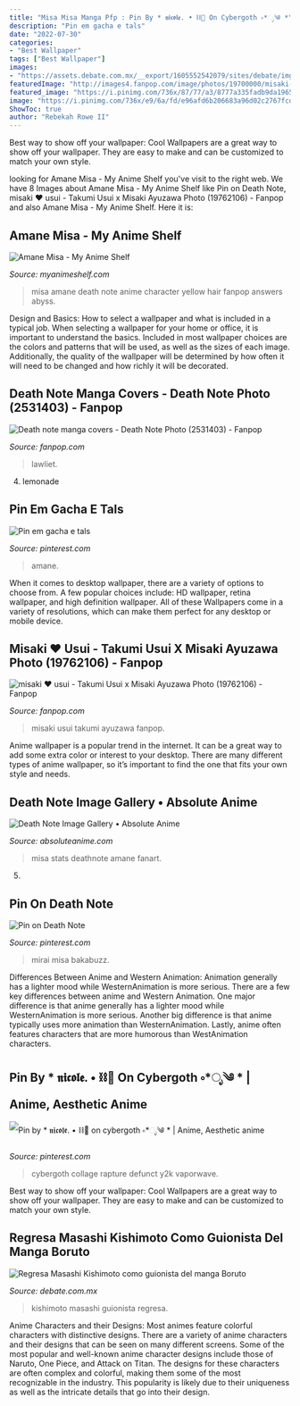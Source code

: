 ```yaml
---
title: "Misa Misa Manga Pfp : Pin By * 𝖓𝖎𝖈𝖔𝖑𝖊. • ⛓🖤 On Cybergoth ༚*ೃ༄ *"
description: "Pin em gacha e tals"
date: "2022-07-30"
categories:
- "Best Wallpaper"
tags: ["Best Wallpaper"]
images:
- "https://assets.debate.com.mx/__export/1605552542079/sites/debate/img/2020/11/16/regresa_masashi_kishimoto_como_guionista_del_manga_boruto_crop1605552307882.jpg_242310155.jpg"
featuredImage: "http://images4.fanpop.com/image/photos/19700000/misaki-usui-takumi-usui-x-misaki-ayuzawa-19762106-592-720.jpg"
featured_image: "https://i.pinimg.com/736x/87/77/a3/8777a335fadb9da19654b71c842216cb.jpg"
image: "https://i.pinimg.com/736x/e9/6a/fd/e96afd6b206683a96d02c2767fcdbefb.jpg"
ShowToc: true
author: "Rebekah Rowe II"
---
```



Best way to show off your wallpaper:
Cool Wallpapers are a great way to show off your wallpaper. They are easy to make and can be customized to match your own style.

	

		
looking for Amane Misa - My Anime Shelf you've visit to the right web. We have 8 Images about Amane Misa - My Anime Shelf like Pin on Death Note, misaki ♥ usui - Takumi Usui x Misaki Ayuzawa Photo (19762106) - Fanpop and also Amane Misa - My Anime Shelf. Here it is:
		
    
## Amane Misa - My Anime Shelf

<img loading=lazy src="https://myanimeshelf.com/upload/dynamic/2010-10/24/1067.jpg" onerror="this.onerror=null;this.src='https://tse4.mm.bing.net/th?id=OIP.OxTFm7ycpGevwTIDgSCUogHaK1&amp;pid=15.1';" alt="Amane Misa - My Anime Shelf">

_Source: myanimeshelf.com_

>misa amane death note anime character yellow hair fanpop answers abyss. 

	

Design and Basics: How to select a wallpaper and what is included in a typical job.
When selecting a wallpaper for your home or office, it is important to understand the basics. Included in most wallpaper choices are the colors and patterns that will be used, as well as the sizes of each image. Additionally, the quality of the wallpaper will be determined by how often it will need to be changed and how richly it will be decorated.

    
## Death Note Manga Covers - Death Note Photo (2531403) - Fanpop

<img loading=lazy src="http://images1.fanpop.com/images/photos/2500000/Death-note-manga-covers-death-note-2531403-693-1024.jpg" onerror="this.onerror=null;this.src='https://tse2.mm.bing.net/th?id=OIP.49czPK4nJCnCQJFtlgZoSAHaK8&amp;pid=15.1';" alt="Death note manga covers - Death Note Photo (2531403) - Fanpop">

_Source: fanpop.com_

>lawliet. 

	

4. lemonade 

    
## Pin Em Gacha E Tals

<img loading=lazy src="https://i.pinimg.com/736x/e9/6a/fd/e96afd6b206683a96d02c2767fcdbefb.jpg" onerror="this.onerror=null;this.src='https://tse1.mm.bing.net/th?id=OIP.fh8TKhjdPLExzetchTQJggHaHa&amp;pid=15.1';" alt="Pin em gacha e tals">

_Source: pinterest.com_

>amane. 

	

When it comes to desktop wallpaper, there are a variety of options to choose from. A few popular choices include: HD wallpaper, retina wallpaper, and high definition wallpaper. All of these Wallpapers come in a variety of resolutions, which can make them perfect for any desktop or mobile device. 

    
## Misaki ♥ Usui - Takumi Usui X Misaki Ayuzawa Photo (19762106) - Fanpop

<img loading=lazy src="http://images4.fanpop.com/image/photos/19700000/misaki-usui-takumi-usui-x-misaki-ayuzawa-19762106-592-720.jpg" onerror="this.onerror=null;this.src='https://tse4.mm.bing.net/th?id=OIP.01k6OG6RDm4Xbw4wJnM5NAHaJA&amp;pid=15.1';" alt="misaki ♥ usui - Takumi Usui x Misaki Ayuzawa Photo (19762106) - Fanpop">

_Source: fanpop.com_

>misaki usui takumi ayuzawa fanpop. 

	

Anime wallpaper is a popular trend in the internet. It can be a great way to add some extra color or interest to your desktop. There are many different types of anime wallpaper, so it’s important to find the one that fits your own style and needs.

    
## Death Note Image Gallery • Absolute Anime

<img loading=lazy src="https://www.absoluteanime.com/death_note/misa-stats.jpg" onerror="this.onerror=null;this.src='https://tse4.mm.bing.net/th?id=OIP.gCZrK3BZjSvTJiuMdaeU2gHaMF&amp;pid=15.1';" alt="Death Note Image Gallery • Absolute Anime">

_Source: absoluteanime.com_

>misa stats deathnote amane fanart. 

	

5.

    
## Pin On Death Note

<img loading=lazy src="https://i.pinimg.com/736x/c2/4a/28/c24a287923e8b50951626f09039bf273--misa-death-note.jpg" onerror="this.onerror=null;this.src='https://tse2.mm.bing.net/th?id=OIP.fWwZaDmflfbbT1a6_HPDAgHaEK&amp;pid=15.1';" alt="Pin on Death Note">

_Source: pinterest.com_

>mirai misa bakabuzz. 

	

Differences Between Anime and Western Animation: Animation generally has a lighter mood while WesternAnimation is more serious.
There are a few key differences between anime and Western Animation. One major difference is that anime generally has a lighter mood while WesternAnimation is more serious. Another big difference is that anime typically uses more animation than WesternAnimation. Lastly, anime often features characters that are more humorous than WestAnimation characters.

    
## Pin By * 𝖓𝖎𝖈𝖔𝖑𝖊. • ⛓🖤 On Cybergoth ༚*ೃ༄ * | Anime, Aesthetic Anime

<img loading=lazy src="https://i.pinimg.com/736x/87/77/a3/8777a335fadb9da19654b71c842216cb.jpg" onerror="this.onerror=null;this.src='https://tse4.mm.bing.net/th?id=OIP.WgiqbWlxlRUsn1kRXZIA-gHaLO&amp;pid=15.1';" alt="Pin by * 𝖓𝖎𝖈𝖔𝖑𝖊. • ⛓🖤 on cybergoth ༚*ೃ༄ * | Anime, Aesthetic anime">

_Source: pinterest.com_

>cybergoth collage rapture defunct y2k vaporwave. 

	

Best way to show off your wallpaper:
Cool Wallpapers are a great way to show off your wallpaper. They are easy to make and can be customized to match your own style.

    
## Regresa Masashi Kishimoto Como Guionista Del Manga Boruto

<img loading=lazy src="https://assets.debate.com.mx/__export/1605552542079/sites/debate/img/2020/11/16/regresa_masashi_kishimoto_como_guionista_del_manga_boruto_crop1605552307882.jpg_242310155.jpg" onerror="this.onerror=null;this.src='https://tse2.mm.bing.net/th?id=OIP.sEvm8YZ9ucNGONoWaWcwhAHaEk&amp;pid=15.1';" alt="Regresa Masashi Kishimoto como guionista del manga Boruto">

_Source: debate.com.mx_

>kishimoto masashi guionista regresa. 

	

Anime Characters and their Designs: Most animes feature colorful characters with distinctive designs.
There are a variety of anime characters and their designs that can be seen on many different screens. Some of the most popular and well-known anime character designs include those of Naruto, One Piece, and Attack on Titan. The designs for these characters are often complex and colorful, making them some of the most recognizable in the industry. This popularity is likely due to their uniqueness as well as the intricate details that go into their design.

